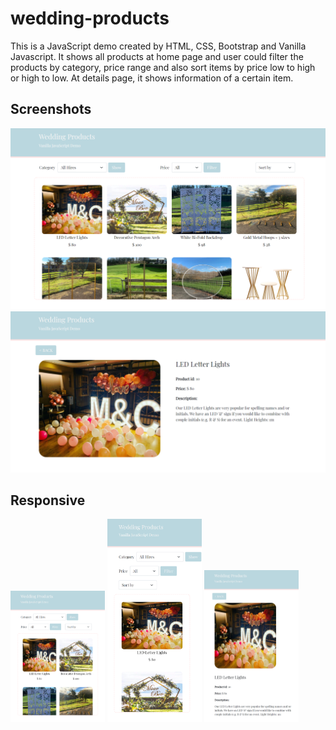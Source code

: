 # wedding-products
This is a JavaScript demo created by HTML, CSS, Bootstrap and Vanilla Javascript. It shows all products at home page and user could filter the products by category, price range and also sort items by price low to high or high to low. At details page, it shows information of a certain item.

## Screenshots
<img src="https://github.com/JingyiNiu/wedding-products-js-demo/blob/master/screenshots/index.png" alt="index">

<img src="https://github.com/JingyiNiu/wedding-products-js-demo/blob/master/screenshots/details.png" alt="details">

## Responsive
<div>
  <img src="https://github.com/JingyiNiu/wedding-products-js-demo/blob/master/screenshots/index.responsive1.png" alt="index respinsive1" width="30%">
  <img src="https://github.com/JingyiNiu/wedding-products-js-demo/blob/master/screenshots/index.responsive2.png" alt="index respinsive2" width="30%">
  <img src="https://github.com/JingyiNiu/wedding-products-js-demo/blob/master/screenshots/details.responsive.png" alt="details respinsive2" width="30%">
</div>
